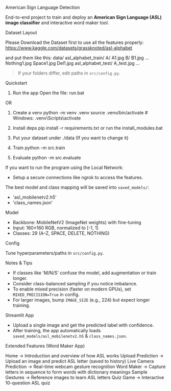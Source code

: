 American Sign Language Detection

End-to-end project to train and deploy an **American Sign Language (ASL) image classifier** and interactive word maker tool.

Dataset Layout

Please Download the Dataset first to use all the features properly:
https://www.kaggle.com/datasets/grassknoted/asl-alphabet

and put them like this:
data/
  asl_alphabet_train/
    A/
        A1.jpg
    B/ 
        B1.jpg
    ...
        Nothing1.jpg
        Space1.jpg
        Del1.jpg
  asl_alphabet_test/
    A_test.jpg
    ...

> If your folders differ, edit paths in `src/config.py`.

Quickstart

1) Run the app
Open the file: run.bat

OR

1) Create a venv
python -m venv .venv
source .venv/bin/activate  # Windows: .venv\Scripts\activate

2) Install deps
pip install -r requirements.txt
or run the install_modules.bat

3) Put your dataset under ./data (If you want to change it)

4) Train
python -m src.train

5) Evaluate
python -m src.evaluate

If you want to run the program using the Local Network:
- Setup a secure connections like ngrok to access the features.

The best model and class mapping will be saved into `saved_models/`:
- 'asl_mobilenetv2.h5'
- 'class_names.json'

Model

- Backbone: MobileNetV2 (ImageNet weights) with fine-tuning
- Input: 160×160 RGB, normalized to [-1, 1]
- Classes: 29 (A–Z, SPACE, DELETE, NOTHING)

Config

Tune hyperparameters/paths in `src/config.py`.

Notes & Tips

- If classes like 'M/N/S' confuse the model, add augmentation or train longer.
- Consider class-balanced sampling if you notice imbalance.
- To enable mixed precision (faster on modern GPUs), set `MIXED_PRECISION=True` in config.
- For larger images, bump `IMAGE_SIZE` (e.g., 224) but expect longer training.

Streamlit App

- Upload a single image and get the predicted label with confidence.
- After training, the app automatically loads `saved_models/asl_mobilenetv2.h5` & `class_names.json`.

Extended Features (Word Maker App)

Home → Introduction and overview of how ASL works
Upload Prediction → Upload an image and predict ASL letter (saved to history)
Live Camera Prediction → Real-time webcam gesture recognition
Word Maker → Capture letters in sequence to form words with dictionary meanings
Sample Gestures → Reference images to learn ASL letters
Quiz Game → Interactive 10-question ASL quiz
